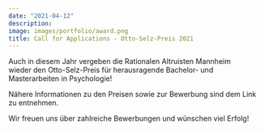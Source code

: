 ```yaml
---
date: "2021-04-12"
description: 
image: images/portfolio/award.png
title: Call for Applications - Otto-Selz-Preis 2021
---
```


Auch in diesem Jahr vergeben die Rationalen Altruisten Mannheim wieder den Otto-Selz-Preis für herausragende Bachelor- und Masterarbeiten in Psychologie!

Nähere Informationen zu den Preisen sowie zur Bewerbung sind dem Link zu entnehmen.

Wir freuen uns über zahlreiche Bewerbungen und wünschen viel Erfolg!